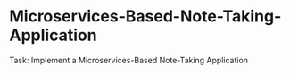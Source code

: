 # Microservices-Based-Note-Taking-Application
Task: Implement a Microservices-Based Note-Taking Application
